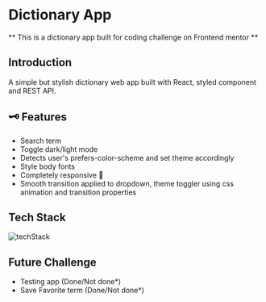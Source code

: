 # Dictionary App

** This is a dictionary app built for coding challenge on Frontend mentor **

## Introduction

A simple but stylish dictionary web app built with React, styled component and REST API.

## 🗝️ Features
* Search term 
* Toggle dark/light mode
* Detects user's prefers-color-scheme and set theme accordingly
* Style body fonts
* Completely responsive 🙌
* Smooth transition applied to dropdown, theme toggler using css animation and transition properties

## Tech Stack
![techStack](https://imgur.com/S9LD41o.png)

## Future Challenge
* Testing app (Done/Not done*)
* Save Favorite term (Done/Not done*)